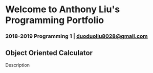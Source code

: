 # Welcome to Anthony Liu's Programming Portfolio
### 2018-2019 Programming 1 | duoduoliu8028@gmail.com

## Object Oriented Calculator
Description



